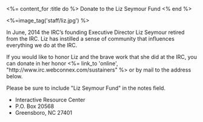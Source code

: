 <%= content_for :title do %>
  Donate to the Liz Seymour Fund
<% end %>

<%=image_tag('staff/liz.jpg') %>

<p>In June, 2014 the IRC’s founding Executive Director Liz Seymour retired from the IRC. Liz has instilled a sense of community that influences everything we do at the IRC.</p>

<p>If you would like to honor Liz and the brave work that she did at the IRC, you can donate in her honor <%= link_to 'online', "http://www.irc.webconnex.com/sustainers" %> or by mail to the address below.</p>

<p>Please be sure to include "Liz Seymour Fund" in the notes field.</p>

<ul>
  <li>Interactive Resource Center</li>
  <li>P.O. Box 20568</li>
  <li>Greensboro, NC 27401</li>
</ul>
